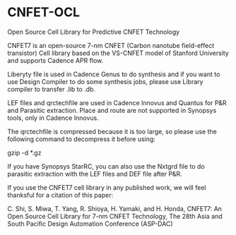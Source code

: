 # CNFET-OCL
Open Source Cell Library for Predictive CNFET Technology

CNFET7 is an open-source 7-nm CNFET (Carbon nanotube field-effect transistor) Cell library based on the VS-CNFET model of Stanford University and supports Cadence APR flow.

Liberyty file is used in Cadence Genus to do synthesis and if you want to use Design Compiler to do some synthesis jobs, please use Library compiler to transfer .lib to .db. 

LEF files and qrctechfile are used in Cadence Innovus and Quantus for P&R and Parasitic extraction.
Place and route are not supported in Synopsys tools, only in Cadence Innovus.

The qrctechfile is compressed because it is too large, so please use the following command to decompress it before using:

gzip -d *.gz

If you have Synopsys StarRC, you can also use the Nxtgrd file to do parasitic extraction with the LEF files and DEF file after P&R.

If you use the CNFET7 cell library in any published work, we will feel thanksful for a citation of this paper:

C. Shi, S. Miwa, T. Yang, R. Shioya, H. Yamaki, and H. Honda, CNFET7: An Open Source Cell Library for 7-nm CNFET Technology, The 28th Asia and South Pacific Design Automation Conference (ASP-DAC) 








